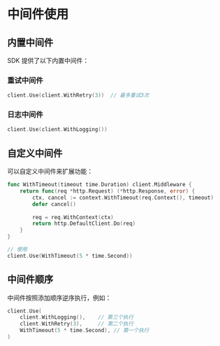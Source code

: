 # 中间件使用

## 内置中间件

SDK 提供了以下内置中间件：

### 重试中间件

```go
client.Use(client.WithRetry(3))  // 最多重试3次
```

### 日志中间件

```go
client.Use(client.WithLogging())
```

## 自定义中间件

可以自定义中间件来扩展功能：

```go
func WithTimeout(timeout time.Duration) client.Middleware {
    return func(req *http.Request) (*http.Response, error) {
        ctx, cancel := context.WithTimeout(req.Context(), timeout)
        defer cancel()
        
        req = req.WithContext(ctx)
        return http.DefaultClient.Do(req)
    }
}

// 使用
client.Use(WithTimeout(5 * time.Second))
```

## 中间件顺序

中间件按照添加顺序逆序执行，例如：

```go
client.Use(
    client.WithLogging(),    // 第三个执行
    client.WithRetry(3),     // 第二个执行
    WithTimeout(5 * time.Second), // 第一个执行
)
``` 